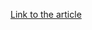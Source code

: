 [Link to the article](https://researchcenter.paloaltonetworks.com/2018/08/unit42-gorgon-group-slithering-nation-state-cybercrime/)
